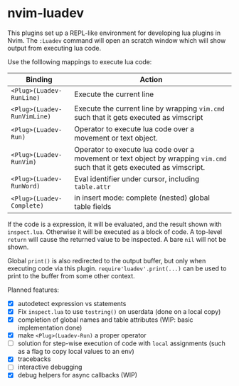 # nvim-luadev

This plugins set up a REPL-like environment for developing lua plugins in Nvim.
The `:Luadev` command will open an scratch window which will show output from executing lua code.

Use the folllowing mappings to execute lua code:

Binding                       | Action
-------------------------     | ------
`<Plug>(Luadev-RunLine)`      | Execute the current line
`<Plug>(Luadev-RunVimLine)`   | Execute the current line by wrapping `vim.cmd` such that it gets executed as vimscript
`<Plug>(Luadev-Run)`          | Operator to execute lua code over a movement or text object.
`<Plug>(Luadev-RunVim)`       | Operator to execute lua code over a movement or text object by wrapping `vim.cmd` such that it gets executed as vimscript.
`<Plug>(Luadev-RunWord)`      | Eval identifier under cursor, including `table.attr`
`<Plug>(Luadev-Complete)`     | in insert mode: complete (nested) global table fields

If the code is a expression, it will be evaluated, and the result shown with
`inspect.lua`. Otherwise it will be executed as a block of code. A top-level
`return` will cause the returned value to be inspected. A bare `nil` will not
be shown.

Global `print()` is also redirected to the output buffer, but only when executing
code via this plugin. `require'luadev'.print(...)` can be used to print to the
buffer from some other context.

Planned features:

 - [x] autodetect expression vs statements
 - [x] Fix `inspect.lua` to use `tostring()` on userdata (done on a local copy)
 - [x] completion of global names and table attributes (WIP: basic implementation done)
 - [x] make `<Plug>(Luadev-Run)` a proper operator
 - [ ] solution for step-wise execution of code with `local` assignments (such
        as a flag to copy local values to an env)
 - [x] tracebacks
 - [ ] interactive debugging
 - [x] debug helpers for async callbacks (WIP)
